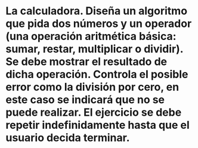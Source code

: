 # La calculadora. Diseña un algoritmo que pida dos números y un operador (una operación aritmética básica: sumar, restar, multiplicar o dividir). Se debe mostrar el resultado de dicha operación. Controla el posible error como la división por cero, en este caso se indicará que no se puede realizar. El ejercicio se debe repetir indefinidamente hasta que el usuario decida terminar.